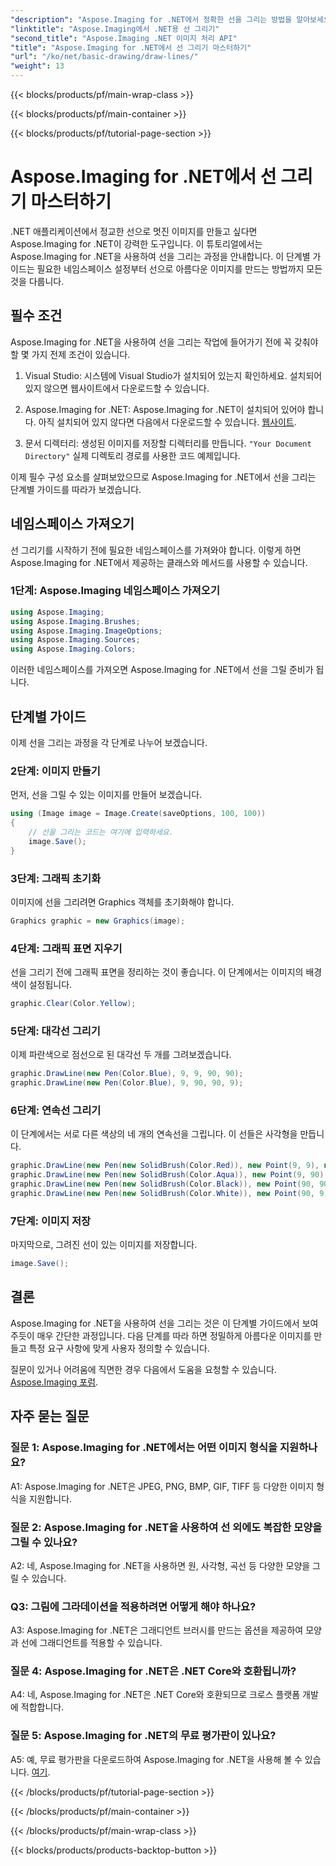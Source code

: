 ```yaml
---
"description": "Aspose.Imaging for .NET에서 정확한 선을 그리는 방법을 알아보세요. 이 단계별 가이드에서는 이미지 생성, 선 그리기 등을 다룹니다."
"linktitle": "Aspose.Imaging에서 .NET용 선 그리기"
"second_title": "Aspose.Imaging .NET 이미지 처리 API"
"title": "Aspose.Imaging for .NET에서 선 그리기 마스터하기"
"url": "/ko/net/basic-drawing/draw-lines/"
"weight": 13
---
```


{{< blocks/products/pf/main-wrap-class >}}

{{< blocks/products/pf/main-container >}}

{{< blocks/products/pf/tutorial-page-section >}}

# Aspose.Imaging for .NET에서 선 그리기 마스터하기

.NET 애플리케이션에서 정교한 선으로 멋진 이미지를 만들고 싶다면 Aspose.Imaging for .NET이 강력한 도구입니다. 이 튜토리얼에서는 Aspose.Imaging for .NET을 사용하여 선을 그리는 과정을 안내합니다. 이 단계별 가이드는 필요한 네임스페이스 설정부터 선으로 아름다운 이미지를 만드는 방법까지 모든 것을 다룹니다.

## 필수 조건

Aspose.Imaging for .NET을 사용하여 선을 그리는 작업에 들어가기 전에 꼭 갖춰야 할 몇 가지 전제 조건이 있습니다.

1. Visual Studio: 시스템에 Visual Studio가 설치되어 있는지 확인하세요. 설치되어 있지 않으면 웹사이트에서 다운로드할 수 있습니다.

2. Aspose.Imaging for .NET: Aspose.Imaging for .NET이 설치되어 있어야 합니다. 아직 설치되어 있지 않다면 다음에서 다운로드할 수 있습니다. [웹사이트](https://releases.aspose.com/imaging/net/).

3. 문서 디렉터리: 생성된 이미지를 저장할 디렉터리를 만듭니다. `"Your Document Directory"` 실제 디렉토리 경로를 사용한 코드 예제입니다.

이제 필수 구성 요소를 살펴보았으므로 Aspose.Imaging for .NET에서 선을 그리는 단계별 가이드를 따라가 보겠습니다.

## 네임스페이스 가져오기

선 그리기를 시작하기 전에 필요한 네임스페이스를 가져와야 합니다. 이렇게 하면 Aspose.Imaging for .NET에서 제공하는 클래스와 메서드를 사용할 수 있습니다. 

### 1단계: Aspose.Imaging 네임스페이스 가져오기

```csharp
using Aspose.Imaging;
using Aspose.Imaging.Brushes;
using Aspose.Imaging.ImageOptions;
using Aspose.Imaging.Sources;
using Aspose.Imaging.Colors;
```

이러한 네임스페이스를 가져오면 Aspose.Imaging for .NET에서 선을 그릴 준비가 됩니다.

## 단계별 가이드

이제 선을 그리는 과정을 각 단계로 나누어 보겠습니다.

### 2단계: 이미지 만들기

먼저, 선을 그릴 수 있는 이미지를 만들어 보겠습니다.

```csharp
using (Image image = Image.Create(saveOptions, 100, 100))
{
    // 선을 그리는 코드는 여기에 입력하세요.
    image.Save();
}
```

### 3단계: 그래픽 초기화

이미지에 선을 그리려면 Graphics 객체를 초기화해야 합니다.

```csharp
Graphics graphic = new Graphics(image);
```

### 4단계: 그래픽 표면 지우기

선을 그리기 전에 그래픽 표면을 정리하는 것이 좋습니다. 이 단계에서는 이미지의 배경색이 설정됩니다.

```csharp
graphic.Clear(Color.Yellow);
```

### 5단계: 대각선 그리기

이제 파란색으로 점선으로 된 대각선 두 개를 그려보겠습니다.

```csharp
graphic.DrawLine(new Pen(Color.Blue), 9, 9, 90, 90);
graphic.DrawLine(new Pen(Color.Blue), 9, 90, 90, 9);
```

### 6단계: 연속선 그리기

이 단계에서는 서로 다른 색상의 네 개의 연속선을 그립니다. 이 선들은 사각형을 만듭니다.

```csharp
graphic.DrawLine(new Pen(new SolidBrush(Color.Red)), new Point(9, 9), new Point(9, 90));
graphic.DrawLine(new Pen(new SolidBrush(Color.Aqua)), new Point(9, 90), new Point(90, 90));
graphic.DrawLine(new Pen(new SolidBrush(Color.Black)), new Point(90, 90), new Point(90, 9));
graphic.DrawLine(new Pen(new SolidBrush(Color.White)), new Point(90, 9), new Point(9, 9));
```

### 7단계: 이미지 저장

마지막으로, 그려진 선이 있는 이미지를 저장합니다.

```csharp
image.Save();
```

## 결론

Aspose.Imaging for .NET을 사용하여 선을 그리는 것은 이 단계별 가이드에서 보여주듯이 매우 간단한 과정입니다. 다음 단계를 따라 하면 정밀하게 아름다운 이미지를 만들고 특정 요구 사항에 맞게 사용자 정의할 수 있습니다.

질문이 있거나 어려움에 직면한 경우 다음에서 도움을 요청할 수 있습니다. [Aspose.Imaging 포럼](https://forum.aspose.com/).

## 자주 묻는 질문

### 질문 1: Aspose.Imaging for .NET에서는 어떤 이미지 형식을 지원하나요?

A1: Aspose.Imaging for .NET은 JPEG, PNG, BMP, GIF, TIFF 등 다양한 이미지 형식을 지원합니다.

### 질문 2: Aspose.Imaging for .NET을 사용하여 선 외에도 복잡한 모양을 그릴 수 있나요?

A2: 네, Aspose.Imaging for .NET을 사용하면 원, 사각형, 곡선 등 다양한 모양을 그릴 수 있습니다.

### Q3: 그림에 그라데이션을 적용하려면 어떻게 해야 하나요?

A3: Aspose.Imaging for .NET은 그래디언트 브러시를 만드는 옵션을 제공하여 모양과 선에 그래디언트를 적용할 수 있습니다.

### 질문 4: Aspose.Imaging for .NET은 .NET Core와 호환됩니까?

A4: 네, Aspose.Imaging for .NET은 .NET Core와 호환되므로 크로스 플랫폼 개발에 적합합니다.

### 질문 5: Aspose.Imaging for .NET의 무료 평가판이 있나요?

A5: 예, 무료 평가판을 다운로드하여 Aspose.Imaging for .NET을 사용해 볼 수 있습니다. [여기](https://releases.aspose.com/).

{{< /blocks/products/pf/tutorial-page-section >}}

{{< /blocks/products/pf/main-container >}}

{{< /blocks/products/pf/main-wrap-class >}}

{{< blocks/products/products-backtop-button >}}